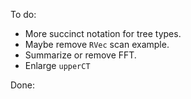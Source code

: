 
To do:

*   More succinct notation for tree types.
*   Maybe remove `RVec` scan example.
*   Summarize or remove FFT.
*   Enlarge `upperCT`

Done:


